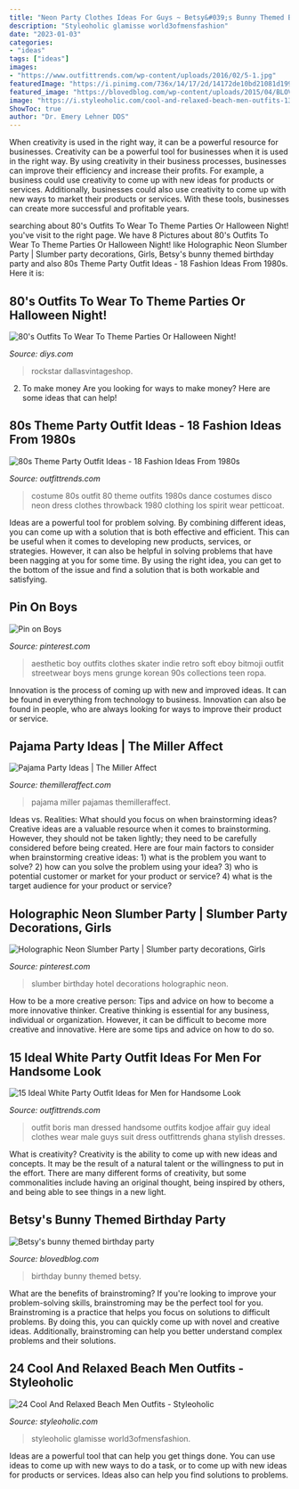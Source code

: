 ```yaml
---
title: "Neon Party Clothes Ideas For Guys ~ Betsy&#039;s Bunny Themed Birthday Party"
description: "Styleoholic glamisse world3ofmensfashion"
date: "2023-01-03"
categories:
- "ideas"
tags: ["ideas"]
images:
- "https://www.outfittrends.com/wp-content/uploads/2016/02/5-1.jpg"
featuredImage: "https://i.pinimg.com/736x/14/17/2d/14172de10bd21081d1999da7fb167c0d.jpg"
featured_image: "https://blovedblog.com/wp-content/uploads/2015/04/BLOVED-Bunny-First-Birthday-Party-11.jpg"
image: "https://i.styleoholic.com/cool-and-relaxed-beach-men-outfits-13.jpg"
ShowToc: true
author: "Dr. Emery Lehner DDS"
---
```



When creativity is used in the right way, it can be a powerful resource for businesses.
Creativity can be a powerful tool for businesses when it is used in the right way. By using creativity in their business processes, businesses can improve their efficiency and increase their profits. For example, a business could use creativity to come up with new ideas for products or services. Additionally, businesses could also use creativity to come up with new ways to market their products or services. With these tools, businesses can create more successful and profitable years.

	

		
searching about 80&#039;s Outfits To Wear To Theme Parties Or Halloween Night! you've visit to the right page. We have 8 Pictures about 80&#039;s Outfits To Wear To Theme Parties Or Halloween Night! like Holographic Neon Slumber Party | Slumber party decorations, Girls, Betsy&#039;s bunny themed birthday party and also 80s Theme Party Outfit Ideas - 18 Fashion Ideas From 1980s. Here it is:
		
    
## 80&#039;s Outfits To Wear To Theme Parties Or Halloween Night!

<img loading=lazy src="https://cdn.diys.com/wp-content/uploads/2016/10/Prince-Inspired-Costume.png" onerror="this.onerror=null;this.src='https://tse4.mm.bing.net/th?id=OIP.WfXapxGiA2siNWr-9MAkSQHaNK&amp;pid=15.1';" alt="80&#039;s Outfits To Wear To Theme Parties Or Halloween Night!">

_Source: diys.com_

>rockstar dallasvintageshop. 

	

2. To make money
Are you looking for ways to make money? Here are some ideas that can help!

    
## 80s Theme Party Outfit Ideas - 18 Fashion Ideas From 1980s

<img loading=lazy src="https://www.outfittrends.com/wp-content/uploads/2016/02/5-1.jpg" onerror="this.onerror=null;this.src='https://tse1.mm.bing.net/th?id=OIP.9gTCPaVUhSw29tTFncSYlwAAAA&amp;pid=15.1';" alt="80s Theme Party Outfit Ideas - 18 Fashion Ideas From 1980s">

_Source: outfittrends.com_

>costume 80s outfit 80 theme outfits 1980s dance costumes disco neon dress clothes throwback 1980 clothing los spirit wear petticoat. 

	

Ideas are a powerful tool for problem solving. By combining different ideas, you can come up with a solution that is both effective and efficient. This can be useful when it comes to developing new products, services, or strategies. However, it can also be helpful in solving problems that have been nagging at you for some time. By using the right idea, you can get to the bottom of the issue and find a solution that is both workable and satisfying.

    
## Pin On Boys

<img loading=lazy src="https://i.pinimg.com/736x/14/17/2d/14172de10bd21081d1999da7fb167c0d.jpg" onerror="this.onerror=null;this.src='https://tse4.mm.bing.net/th?id=OIP.ZxkkDxZzC0RXjW03Ca84dAHaJ4&amp;pid=15.1';" alt="Pin on Boys">

_Source: pinterest.com_

>aesthetic boy outfits clothes skater indie retro soft eboy bitmoji outfit streetwear boys mens grunge korean 90s collections teen ropa. 

	

Innovation is the process of coming up with new and improved ideas. It can be found in everything from technology to business. Innovation can also be found in people, who are always looking for ways to improve their product or service.

    
## Pajama Party Ideas | The Miller Affect

<img loading=lazy src="https://themilleraffect.com/wp-content/uploads/2016/12/pajamas-75-800x534.jpg" onerror="this.onerror=null;this.src='https://tse3.mm.bing.net/th?id=OIP.mkLJYP1YOnzoBjqdsvyn2QHaE8&amp;pid=15.1';" alt="Pajama Party Ideas | The Miller Affect">

_Source: themilleraffect.com_

>pajama miller pajamas themilleraffect. 

	

Ideas vs. Realities: What should you focus on when brainstorming ideas?
Creative ideas are a valuable resource when it comes to brainstorming. However, they should not be taken lightly; they need to be carefully considered before being created. Here are four main factors to consider when brainstorming creative ideas: 1) what is the problem you want to solve? 2) how can you solve the problem using your idea? 3) who is potential customer or market for your product or service? 4) what is the target audience for your product or service?

    
## Holographic Neon Slumber Party | Slumber Party Decorations, Girls

<img loading=lazy src="https://i.pinimg.com/736x/54/9c/c5/549cc5bc94be7af2ae37693ea0803171.jpg" onerror="this.onerror=null;this.src='https://tse2.mm.bing.net/th?id=OIP.hLUHcgQxy_f-REfDyZM7OgHaLH&amp;pid=15.1';" alt="Holographic Neon Slumber Party | Slumber party decorations, Girls">

_Source: pinterest.com_

>slumber birthday hotel decorations holographic neon. 

	

How to be a more creative person: Tips and advice on how to become a more innovative thinker.
Creative thinking is essential for any business, individual or organization. However, it can be difficult to become more creative and innovative. Here are some tips and advice on how to do so.

    
## 15 Ideal White Party Outfit Ideas For Men For Handsome Look

<img loading=lazy src="http://www.outfittrends.com/wp-content/uploads/2015/08/b742eb445e706abe89d239705bc83539.jpg" onerror="this.onerror=null;this.src='https://tse3.mm.bing.net/th?id=OIP._NT3gbHF0ZPsuvpa1NuEKAAAAA&amp;pid=15.1';" alt="15 Ideal White Party Outfit Ideas for Men for Handsome Look">

_Source: outfittrends.com_

>outfit boris man dressed handsome outfits kodjoe affair guy ideal clothes wear male guys suit dress outfittrends ghana stylish dresses. 

	

What is creativity?
Creativity is the ability to come up with new ideas and concepts. It may be the result of a natural talent or the willingness to put in the effort. There are many different forms of creativity, but some commonalities include having an original thought, being inspired by others, and being able to see things in a new light.

    
## Betsy&#039;s Bunny Themed Birthday Party

<img loading=lazy src="https://blovedblog.com/wp-content/uploads/2015/04/BLOVED-Bunny-First-Birthday-Party-11.jpg" onerror="this.onerror=null;this.src='https://tse2.mm.bing.net/th?id=OIP.jt8fLoKeRrVtu8_XlveRXQHaLH&amp;pid=15.1';" alt="Betsy&#039;s bunny themed birthday party">

_Source: blovedblog.com_

>birthday bunny themed betsy. 

	

What are the benefits of brainstroming?
If you're looking to improve your problem-solving skills, brainstroming may be the perfect tool for you. Brainstroming is a practice that helps you focus on solutions to difficult problems. By doing this, you can quickly come up with novel and creative ideas. Additionally, brainstroming can help you better understand complex problems and their solutions.

    
## 24 Cool And Relaxed Beach Men Outfits - Styleoholic

<img loading=lazy src="https://i.styleoholic.com/cool-and-relaxed-beach-men-outfits-13.jpg" onerror="this.onerror=null;this.src='https://tse2.mm.bing.net/th?id=OIP.vQWwAozIgKrIthvbo7fK-gHaLF&amp;pid=15.1';" alt="24 Cool And Relaxed Beach Men Outfits - Styleoholic">

_Source: styleoholic.com_

>styleoholic glamisse world3ofmensfashion. 

	

Ideas are a powerful tool that can help you get things done. You can use ideas to come up with new ways to do a task, or to come up with new ideas for products or services. Ideas also can help you find solutions to problems.

